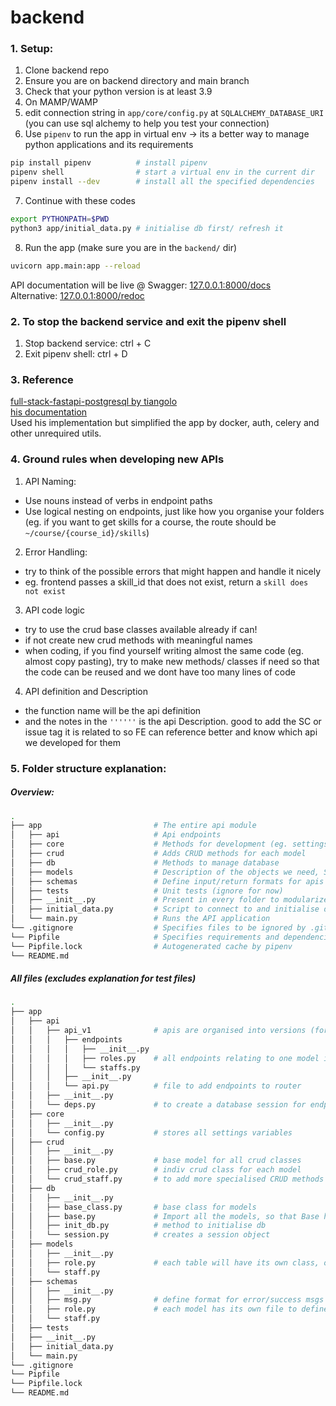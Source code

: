 # backend

<!-- ### 1. Shortcut to start the app:
1. Ensure MAMP/WAMP is on
2. Ensure you have pipenv installed
3. Run `pipenv shell`
4. Then `./start_backend.sh` -->

### 1. Setup: 
1. Clone backend repo
2. Ensure you are on backend directory and main branch 
3. Check that your python version is at least 3.9  
4. On MAMP/WAMP
5. edit connection string in `app/core/config.py` at `SQLALCHEMY_DATABASE_URI` (you can use sql alchemy to help you test your connection)
6. Use `pipenv` to run the app in virtual env -> its a better way to manage python applications and its requirements
```sh
pip install pipenv          # install pipenv
pipenv shell                # start a virtual env in the current dir
pipenv install --dev        # install all the specified dependencies
```

7. Continue with these codes
```sh
export PYTHONPATH=$PWD
python3 app/initial_data.py # initialise db first/ refresh it
```

8. Run the app (make sure you are in the `backend/` dir)
```sh
uvicorn app.main:app --reload
``` 

API documentation will be live @
Swagger: [127.0.0.1:8000/docs](127.0.0.1:8000/docs)  
Alternative: [127.0.0.1:8000/redoc](127.0.0.1:8000/redoc)

### 2. To stop the backend service and exit the pipenv shell
1. Stop backend service: ctrl + C
2. Exit pipenv shell: ctrl + D

### 3. Reference
[full-stack-fastapi-postgresql by tiangolo](https://github.com/tiangolo/full-stack-fastapi-postgresql)  
[his documentation](https://fastapi.tiangolo.com/)  
Used his implementation but simplified the app by docker, auth, celery and other unrequired utils.

### 4. Ground rules when developing new APIs
1. API Naming: 
- Use nouns instead of verbs in endpoint paths
- Use logical nesting on endpoints, just like how you organise your folders (eg. if you want to get skills for a course, the route should be `~/course/{course_id}/skills`)
2. Error Handling:
- try to think of the possible errors that might happen and handle it nicely
- eg. frontend passes a skill_id that does not exist, return a `skill does not exist`
3. API code logic
- try to use the crud base classes available already if can!
- if not create new crud methods with meaningful names
- when coding, if you find yourself writing almost the same code (eg. almost copy pasting), try to make new methods/ classes if need so that the code can be reused and we dont have too many lines of code
4. API definition and Description
- the function name will be the api definition
- and the notes in the `''''''` is the api Description. good to add the SC or issue tag it is related to so FE can reference better and know which api we developed for them

### 5. Folder structure explanation:

##### Overview:
```sh
.
├── app                         # The entire api module
│   ├── api                     # Api endpoints
│   ├── core                    # Methods for development (eg. settings)
│   ├── crud                    # Adds CRUD methods for each model
│   ├── db                      # Methods to manage database
│   ├── models                  # Description of the objects we need, SQLAlchemy maps these models
│   ├── schemas                 # Define input/return formats for apis
│   ├── tests                   # Unit tests (ignore for now)
│   ├── __init__.py             # Present in every folder to modularize the directories
│   ├── initial_data.py         # Script to connect to and initialise database
│   └── main.py                 # Runs the API application
└── .gitignore                  # Specifies files to be ignored by .git
└── Pipfile                     # Specifies requirements and dependencies for the app
└── Pipfile.lock                # Autogenerated cache by pipenv
└── README.md
```

##### All files (excludes explanation for test files)
```sh
.
├── app                         
│   ├── api                     
│   │   ├── api_v1              # apis are organised into versions (for ease of management in future releases)
│   │   │   ├── endpoints       
│   │   │   │   ├── __init__.py 
│   │   │   │   ├── roles.py    # all endpoints relating to one model is stored in one file
│   │   │   │   └── staffs.py   
│   │   │   ├── __init__.py     
│   │   │   └── api.py          # file to add endpoints to router
│   │   ├── __init__.py         
│   │   └── deps.py             # to create a database session for endpoints to retrieve data from
│   ├── core                    
│   │   ├── __init__.py         
│   │   └── config.py           # stores all settings variables
│   ├── crud                    
│   │   ├── __init__.py         
│   │   ├── base.py             # base model for all crud classes
│   │   ├── crud_role.py        # indiv crud class for each model 
│   │   └── crud_staff.py       # to add more specialised CRUD methods that are not in the base class
│   ├── db                      
│   │   ├── __init__.py         
│   │   ├── base_class.py       # base class for models
│   │   ├── base.py             # Import all the models, so that Base has them before being imported by Alembic
│   │   ├── init_db.py          # method to initialise db
│   │   └── session.py          # creates a session object
│   ├── models                  
│   │   ├── __init__.py         
│   │   ├── role.py             # each table will have its own class, one file for one table in the db
│   │   └── staff.py            
│   ├── schemas                 
│   │   ├── __init__.py         
│   │   ├── msg.py              # define format for error/success msgs
│   │   ├── role.py             # each model has its own file to define its input/return formats
│   │   └── staff.py            
│   ├── tests                   
│   ├── __init__.py             
│   ├── initial_data.py         
│   └── main.py                 
└── .gitignore                  
└── Pipfile                     
└── Pipfile.lock                
└── README.md                   
```
